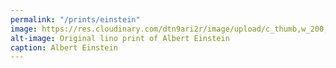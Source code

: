 ```yaml
---
permalink: "/prints/einstein"
image: https://res.cloudinary.com/dtn9ari2r/image/upload/c_thumb,w_200,g_face/v1534677082/prints/DSC03129.jpg
alt-image: Original lino print of Albert Einstein
caption: Albert Einstein
---
```


